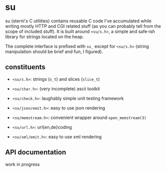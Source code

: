# su

su (sterni's C utilities) contains reusable C code I've accumulated
while writing mostly HTTP and CGI related stuff (as you can probably
tell from the scope of included stuff). It is built around `<su/s.h>`,
a simple and safe-ish library for strings located on the heap.

The complete interface is prefixed with `su_` except for `<su/s.h>`
(string manipulation should be brief and fun, I figured).

## constituents

* `<su/s.h>`: strings (`s_t`) and slices (`slice_t`)

* `<su/char.h>`: (very incomplete) ascii toolkit

* `<su/check.h>`: laughably simple unit testing framework

* `<su/json/emit.h>`: easy to use json rendering

* `<su/memstream.h>`: convenient wrapper around `open_memstream(3)`

* `<su/url.h>`: url{en,de}coding

* `<su/xml/emit.h>`: easy to use xml rendering

## API documentation

work in progress
